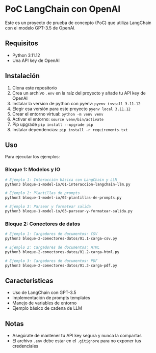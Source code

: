 # PoC LangChain con OpenAI

Este es un proyecto de prueba de concepto (PoC) que utiliza LangChain con el modelo GPT-3.5 de OpenAI.

## Requisitos

- Python 3.11.12
- Una API key de OpenAI

## Instalación

1. Clona este repositorio
2. Crea un archivo `.env` en la raíz del proyecto y añade tu API key de OpenAI
3. Instalar la version de python con pyenv: `pyenv install 3.11.12`
4. Elegir esa versión para este proyecto `pyenv local 3.11.12`
5. Crear el entorno virtual: `python -m venv venv`
6. Activar el entorno: `source venv/bin/activate`
7. Pip upgrade `pip install --upgrade pip`
8. Instalar dependencias: `pip install -r requirements.txt`

## Uso

Para ejecutar los ejemplos:

### Bloque 1: Modelos y IO
```bash
# Ejemplo 1: Interacción básica con LangChain y LLM
python3 bloque-1-model-io/01-interaccion-langchain-llm.py

# Ejemplo 2: Plantillas de prompts
python3 bloque-1-model-io/02-plantillas-de-prompts.py

# Ejemplo 3: Parsear y formatear salida
python3 bloque-1-model-io/03-parsear-y-formatear-salida.py
```

### Bloque 2: Conectores de datos
```bash
# Ejemplo 1: Cargadores de documentos: CSV
python3 bloque-2-conectores-datos/01.1-carga-csv.py

# Ejemplo 2: Cargadores de documentos: HTML
python3 bloque-2-conectores-datos/01.2-carga-html.py

# Ejemplo 3: Cargadores de documentos: PDF
python3 bloque-2-conectores-datos/01.3-carga-pdf.py
```

## Características

- Uso de LangChain con GPT-3.5
- Implementación de prompts templates
- Manejo de variables de entorno
- Ejemplo básico de cadena de LLM

## Notas

- Asegúrate de mantener tu API key segura y nunca la compartas
- El archivo `.env` debe estar en el `.gitignore` para no exponer tus credenciales 